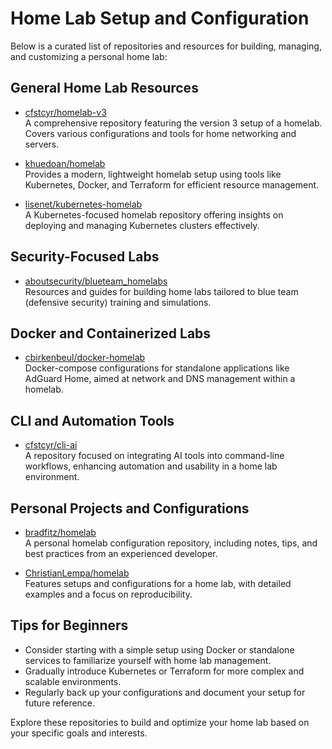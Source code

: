 # Home Lab Setup and Configuration

Below is a curated list of repositories and resources for building, managing, and customizing a personal home lab:

## General Home Lab Resources
- [cfstcyr/homelab-v3](https://github.com/cfstcyr/homelab-v3)  
  A comprehensive repository featuring the version 3 setup of a homelab. Covers various configurations and tools for home networking and servers.

- [khuedoan/homelab](https://github.com/khuedoan/homelab)  
  Provides a modern, lightweight homelab setup using tools like Kubernetes, Docker, and Terraform for efficient resource management.

- [lisenet/kubernetes-homelab](https://github.com/lisenet/kubernetes-homelab)  
  A Kubernetes-focused homelab repository offering insights on deploying and managing Kubernetes clusters effectively.

## Security-Focused Labs
- [aboutsecurity/blueteam_homelabs](https://github.com/aboutsecurity/blueteam_homelabs)  
  Resources and guides for building home labs tailored to blue team (defensive security) training and simulations.

## Docker and Containerized Labs
- [cbirkenbeul/docker-homelab](https://github.com/cbirkenbeul/docker-homelab/tree/master/compose-files-standalone/adguard-home)  
  Docker-compose configurations for standalone applications like AdGuard Home, aimed at network and DNS management within a homelab.

## CLI and Automation Tools
- [cfstcyr/cli-ai](https://github.com/cfstcyr/cli-ai/tree/main)  
  A repository focused on integrating AI tools into command-line workflows, enhancing automation and usability in a home lab environment.

## Personal Projects and Configurations
- [bradfitz/homelab](https://github.com/bradfitz/homelab)  
  A personal homelab configuration repository, including notes, tips, and best practices from an experienced developer.

- [ChristianLempa/homelab](https://github.com/ChristianLempa/homelab/tree/main)  
  Features setups and configurations for a home lab, with detailed examples and a focus on reproducibility.

## Tips for Beginners
- Consider starting with a simple setup using Docker or standalone services to familiarize yourself with home lab management.
- Gradually introduce Kubernetes or Terraform for more complex and scalable environments.
- Regularly back up your configurations and document your setup for future reference.

Explore these repositories to build and optimize your home lab based on your specific goals and interests.
